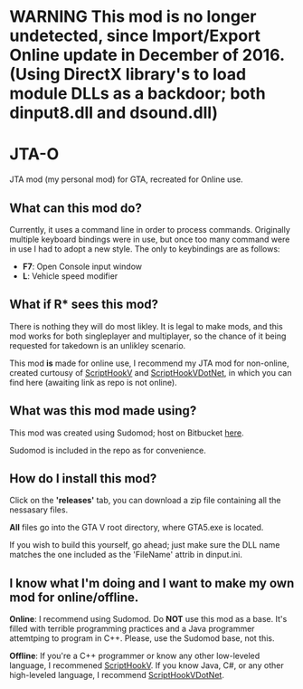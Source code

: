 # **WARNING** This mod is no longer undetected, since Import/Export Online update in December of 2016. (Using DirectX library's to load module DLLs as a backdoor; both dinput8.dll and dsound.dll)
# JTA-O
JTA mod (my personal mod) for GTA, recreated for Online use.
## What can this mod do?
Currently, it uses a command line in order to process commands. Originally multiple keyboard bindings were in use, but once too many command were in use I had to adopt a new style.
The only to keybindings are as follows:
* **F7**: Open Console input window
* **L**: Vehicle speed modifier

## What if R* sees this mod?
There is nothing they will do most likley. It is legal to make mods, and this mod works for both singleplayer and multiplayer, so the chance of it being requested for takedown is an unlikley scenario.

This mod **is** made for online use, I recommend my JTA mod for non-online, created curtousy of [ScriptHookV](http://www.dev-c.com/gtav/scripthookv/) and [ScriptHookVDotNet](https://github.com/crosire/scripthookvdotnet), in which you can find here (awaiting link as repo is not online).

## What was this mod made using?
This mod was created using Sudomod; host on Bitbucket [here](https://bitbucket.org/infamousdevteam/sudomod/).

Sudomod is included in the repo as for convenience.

## How do I install this mod?
Click on the **'releases'** tab, you can download a zip file containing all the nessasary files.

**All** files go into the GTA V root directory, where GTA5.exe is located.

If you wish to build this yourself, go ahead; just make sure the DLL name matches the one included as the 'FileName' attrib in dinput.ini.

## I know what I'm doing and I want to make my own mod for online/offline.
**Online**: I recommend using Sudomod. Do **NOT** use this mod as a base. It's filled with terrible programming practices and a Java programmer attemtping to program in C++. Please, use the Sudomod base, not this.

**Offline**: If you're a C++ programmer or know any other low-leveled language, I recommened [ScriptHookV](http://www.dev-c.com/gtav/scripthookv/). If you know Java, C#, or any other high-leveled language, I recommend [ScriptHookVDotNet](https://github.com/crosire/scripthookvdotnet). 
